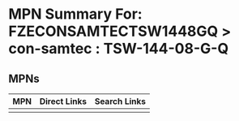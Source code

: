 



# MPN Summary For: FZECONSAMTECTSW1448GQ > con-samtec : TSW-144-08-G-Q

## MPNs
  

|MPN|Direct Links|Search Links|
| :--- | :--- | :--- |
||||
